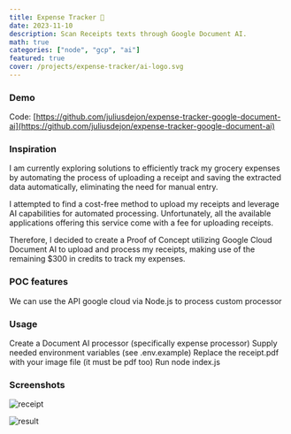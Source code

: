 ```yaml
---
title: Expense Tracker 🤖
date: 2023-11-10
description: Scan Receipts texts through Google Document AI.
math: true
categories: ["node", "gcp", "ai"]
featured: true
cover: /projects/expense-tracker/ai-logo.svg
---
```


### Demo

Code: [https://github.com/juliusdejon/expense-tracker-google-document-ai](https://github.com/juliusdejon/expense-tracker-google-document-ai)

### Inspiration

I am currently exploring solutions to efficiently track my grocery expenses by automating the process of uploading a receipt and saving the extracted data automatically, eliminating the need for manual entry.

I attempted to find a cost-free method to upload my receipts and leverage AI capabilities for automated processing. Unfortunately, all the available applications offering this service come with a fee for uploading receipts.

Therefore, I decided to create a Proof of Concept utilizing Google Cloud Document AI to upload and process my receipts, making use of the remaining $300 in credits to track my expenses.

### POC features

We can use the API google cloud via Node.js to process custom processor

### Usage

Create a Document AI processor (specifically expense processor)
Supply needed environment variables (see .env.example)
Replace the receipt.pdf with your image file (it must be pdf too)
Run node index.js

### Screenshots

![receipt](/projects/expense-tracker/receiptExample.png "receipt")

![result](/projects/expense-tracker/result.png "result")
